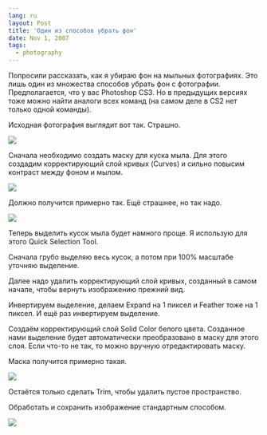 ```yaml
---
lang: ru
layout: Post
title: 'Один из способов убрать фон'
date: Nov 1, 2007
tags:
  - photography
---
```


Попросили рассказать, как я убираю фон на мыльных фотографиях. Это лишь один из множества способов убрать фон с фотографии. Предполагается, что у вас Photoshop CS3. Но в предыдущих версиях тоже можно найти аналоги всех команд (на самом деле в CS2 нет только одной команды).

<!--more-->

Исходная фотография выглядит вот так. Страшно.

![](http://wow.sapegin.me/3g0M0R1G1o3Q/2007-10-31-210018.jpg)

Сначала необходимо создать маску для куска мыла. Для этого создадим корректирующий слой кривых (Curves) и сильно повысим контраст между фоном и мылом.

![](http://wow.sapegin.me/3g3X3A2o1h3G/2007-10-31-210131.jpg)

Должно получится примерно так. Ещё страшнее, но так надо.

![](http://wow.sapegin.me/0R2j0D2f0D0F/2007-10-31-210208.jpg)

Теперь выделить кусок мыла будет намного проще. Я использую для этого Quick Selection Tool.

Сначала грубо выделяю весь кусок, а потом при 100% масштабе уточняю выделение.

Далее надо удалить корректирующий слой кривых, созданный в самом начале, чтобы вернуть изображению прежний вид.

Инвертируем выделение, делаем Expand на 1 пиксел и Feather тоже на 1 пиксел. И ещё раз инвертируем выделение.

Создаём корректирующий слой Solid Color белого цвета. Созданное нами выделение будет автоматически преобразовано в маску для этого слоя. Если что-то не так, то можно вручную отредактировать маску.

Маска получится примерно такая.

![](http://wow.sapegin.me/411f2K0i283Y/2007-10-31-212241.jpg)

Остаётся только сделать Trim, чтобы удалить пустое пространство.

Обработать и сохранить изображение стандартным способом.

![](http://wow.sapegin.me/2a0h0V292t3A/449-4912.jpg)
